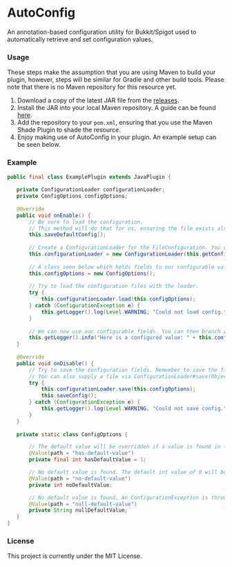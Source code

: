 # AutoConfig
An annotation-based configuration utility for Bukkit/Spigot used to automatically retrieve and set configuration values.

### Usage
These steps make the assumption that you are using Maven to build your plugin, however, steps will be similar for Gradle and other build tools. Please note that there is no Maven repository for this resource yet.

 1) Download a copy of the latest JAR file from the [releases](https://github.com/JayCarrUK/AutoConfig/releases).
 2) Install the JAR into your local Maven repository. A guide can be found [here](https://maven.apache.org/guides/mini/guide-3rd-party-jars-local.html).
 3) Add the repository to your `pom.xml`, ensuring that you use the Maven Shade Plugin to shade the resource.
 4) Enjoy making use of AutoConfig in your plugin. An example setup can be seen below.
 
 ### Example
 ```java
 public final class ExamplePlugin extends JavaPlugin {
    
    private ConfigurationLoader configurationLoader;
    private ConfigOptions configOptions;
    
    @Override
    public void onEnable() {
        // Be sure to load the configuration. 
        // This method will do that for us, ensuring the file exists also.
        this.saveDefaultConfig();
        
        // Create a ConfigurationLoader for the FileConfiguration. You can use configs other than the config.yml too.
        this.configurationLoader = new ConfigurationLoader(this.getConfig());
        
        // A class seen below which holds fields to our configurable values.
        this.configOptions = new ConfigOptions();
        
        // Try to load the configuration files with the loader.
        try {
            this.configurationLoader.load(this.configOptions);
        } catch (ConfigurationException e) {
            this.getLogger().log(Level.WARNING, "Could not load config.", e);
        }
        
        // We can now use our configurable fields. You can then branch out and create a getter for our options to use it elsewhere.
        this.getLogger().info("Here is a configured value: " + this.configOptions.noDefaultValue);
    }
    
    @Override
    public void onDisable() {
        // Try to save the configuration fields. Remember to save the file once your done.
        // You can also supply a file via ConfigurationLoader#save(Object, File) to save there and then, most useful for custom files.
        try {
            this.configurationLoader.save(this.configOptions);
            this.saveConfig();
        } catch (ConfigurationException e) {
            this.getLogger().log(Level.WARNING, "Could not save config.", e);
        }
    }
    
    private static class ConfigOptions {

        // The default value will be overridden if a value is found in the config.
        @Value(path = "has-default-value")
        private final int hasDefaultValue = 1;

        // No default value is found. The default int value of 0 will be used.
        @Value(path = "no-default-value")
        private int noDefaultValue;

        // No default value is found. An ConfigurationException is thrown as this value will be null.
        @Value(path = "null-default-value")
        private String nullDefaultValue;
    }
}
 ```
 ### License
 This project is currently under the MIT License.
